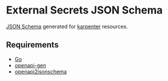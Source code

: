 # External Secrets JSON Schema

[JSON Schema](https://json-schema.org/) generated for 
[karpenter](https://github.com/aws/karpenter) resources.

## Requirements

- [Go](https://go.dev/)
- [openapi-gen](https://github.com/kubernetes/kube-openapi/tree/master/cmd/openapi-gen)
- [openapi2jsonschema](https://github.com/instrumenta/openapi2jsonschema)

